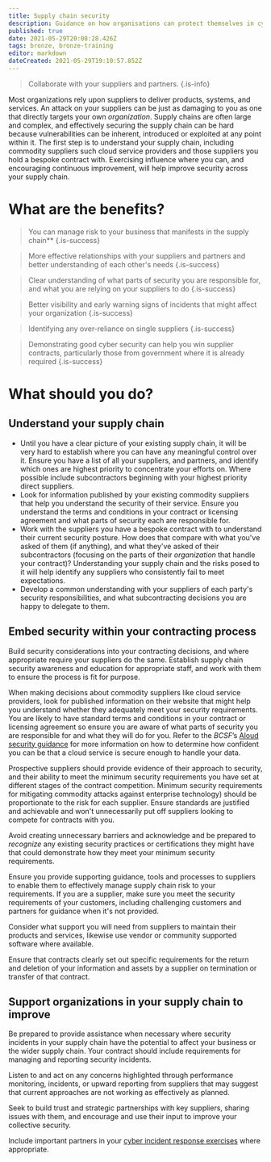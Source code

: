 ```yaml
---
title: Supply chain security
description: Guidance on how organisations can protect themselves in cyberspace.
published: true
date: 2021-05-29T20:08:28.426Z
tags: bronze, bronze-training
editor: markdown
dateCreated: 2021-05-29T19:10:57.852Z
---
```


> Collaborate with your suppliers and partners.
{.is-info}


Most organizations rely upon suppliers to deliver products, systems, and services. An attack on your suppliers can be just as damaging to you as one that directly targets your own *organization*. Supply chains are often large and complex, and effectively securing the supply chain can be hard because vulnerabilities can be inherent, introduced or exploited at any point within it. The first step is to understand your supply chain, including commodity suppliers such cloud service providers and those suppliers you hold a bespoke contract with. Exercising influence where you can, and encouraging continuous improvement, will help improve security across your supply chain.


# What are the benefits?

> You can manage risk to your business that manifests in the supply chain**
{.is-success}

> More effective relationships with your suppliers and partners and better understanding of each other's needs
{.is-success}

> Clear understanding of what parts of security you are responsible for, and what you are relying on your suppliers to do
{.is-success}

> Better visibility and early warning signs of incidents that might affect your organization
{.is-success}

> Identifying any over-reliance on single suppliers
{.is-success}

> Demonstrating good cyber security can help you win supplier contracts, particularly those from government where it is already required
{.is-success}


# What should you do?

## Understand your supply chain

- Until you have a clear picture of your existing supply chain, it will be very hard to establish where you can have any meaningful control over it. Ensure you have a list of all your suppliers, and partners, and identify which ones are highest priority to concentrate your efforts on. Where possible include subcontractors beginning with your highest priority direct suppliers.
- Look for information published by your existing commodity suppliers that help you understand the security of their service. Ensure you understand the terms and conditions in your contract or licensing agreement and what parts of security each are responsible for.
- Work with the suppliers you have a bespoke contract with to understand their current security posture. How does that compare with what you've asked of them (if anything), and what they've asked of their subcontractors (focusing on the parts of their *organization* that handle your contract)? Understanding your supply chain and the risks posed to it will help identify any suppliers who consistently fail to meet expectations.
- Develop a common understanding with your suppliers of each party's security responsibilities, and what subcontracting decisions you are happy to delegate to them.

## Embed security within your contracting process

Build security considerations into your contracting decisions, and where appropriate require your suppliers do the same. Establish supply chain security awareness and education for appropriate staff, and work with them to ensure the process is fit for purpose.

When making decisions about commodity suppliers like cloud service providers, look for published information on their website that might help you understand whether they adequately meet your security requirements. You are likely to have standard terms and conditions in your contract or licensing agreement so ensure you are aware of what parts of security you are responsible for and what they will do for you. Refer to the *BCSF*’s [Aloud security guidance](/silver-training) for more information on how to determine how confident you can be that a cloud service is secure enough to handle your data.

Prospective suppliers should provide evidence of their approach to security, and their ability to meet the minimum security requirements you have set at different stages of the contract competition. Minimum security requirements for mitigating commodity attacks against enterprise technology) should be proportionate to the risk for each supplier. Ensure standards are justified and achievable and won't unnecessarily put off suppliers looking to compete for contracts with you.

Avoid creating unnecessary barriers and acknowledge and be prepared to *recognize* any existing security practices or certifications they might have that could demonstrate how they meet your minimum security requirements.

Ensure you provide supporting guidance, tools and processes to suppliers to enable them to effectively manage supply chain risk to your requirements. If you are a supplier, make sure you meet the security requirements of your customers, including challenging customers and partners for guidance when it's not provided.

Consider what support you will need from suppliers to maintain their products and services, likewise use vendor or community supported software where available.

Ensure that contracts clearly set out specific requirements for the return and deletion of your information and assets by a supplier on termination or transfer of that contract.

## Support organizations in your supply chain to improve

Be prepared to provide assistance when necessary where security incidents in your supply chain have the potential to affect your business or the wider supply chain. Your contract should include requirements for managing and reporting security incidents.

Listen to and act on any concerns highlighted through performance monitoring, incidents, or upward reporting from suppliers that may suggest that current approaches are not working as effectively as planned.

Seek to build trust and strategic partnerships with key suppliers, sharing issues with them, and encourage and use their input to improve your collective security.

Include important partners in your [cyber incident response exercises](#) where appropriate.